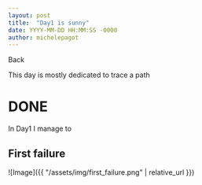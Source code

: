 ```yaml
---
layout: post
title:  "Day1 is sunny"
date: YYYY-MM-DD HH:MM:SS -0000
author: michelepagot
---
```


<a onclick="window.history.back()">Back</a>

This day is mostly dedicated to trace a path

# DONE
In Day1 I manage to 

## First failure

![Image]({{ "/assets/img/first_failure.png" | relative_url }})
